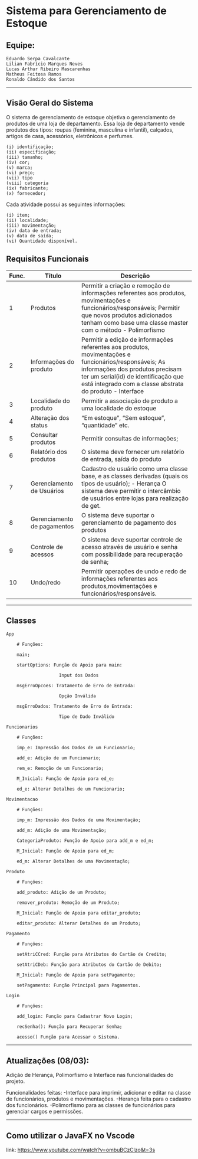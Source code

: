 # Sistema para Gerenciamento de Estoque

## Equipe:

    Eduardo Serpa Cavalcante
    Lilian Fabrício Marques Neves
    Lucas Arthur Ribeiro Mascarenhas
    Matheus Feitosa Ramos
    Ronaldo Cândido dos Santos 
    
-------------------------------------------------------------------------------------------------------------------------------------------------------------------
## Visão Geral do Sistema

O sistema de gerenciamento de estoque objetiva o gerenciamento de produtos de uma loja de departamento. Essa loja de departamento vende produtos dos tipos: roupas (feminina, masculina e infantil), calçados, artigos de casa, acessórios, eletrônicos e perfumes. 

    (i) identificação;
    (ii) especificação;
    (iii) tamanho;
    (iv) cor;
    (v) marca;
    (vi) preço;
    (vii) tipo
    (viii) categoria
    (ix) fabricante;
    (x) fornecedor;

Cada atividade possui as seguintes informações:

    (i) item;
    (ii) localidade;
    (iii) movimentação;
    (iv) data de entrada;
    (v) data de saída;
    (vi) Quantidade disponível.

## Requisitos Funcionais

   
| Func.  | Título | Descrição   |
| ------ | ------ | ----------- |
| 1  | Produtos | Permitir a criação e remoção de informações referentes aos produtos, movimentações e funcionários/responsáveis; Permitir que novos produtos adicionados tenham como base uma classe master com o método - Polimorfismo   |
| 2  | Informações do produto | Permitir a edição de informações referentes aos produtos, movimentações e funcionários/responsáveis; As informações dos produtos precisam ter um serial(id) de identificação que está integrado com a classe abstrata do produto - Interface   |
| 3  | Localidade do produto | Permitir a associação de produto a uma localidade do estoque   |
| 4  | Alteração dos status | “Em estoque”, “Sem estoque”, “quantidade” etc.   |
| 5  | Consultar produtos | Permitir consultas de informações;   |
| 6  | Relatório dos produtos | O sistema deve fornecer um relatório de entrada, saída do produto   |
| 7  | Gerenciamento de Usuários | Cadastro de usuário como uma classe base, e as classes derivadas (quais os tipos de usuário); - Herança O sistema deve permitir o intercâmbio de usuários entre lojas para realização de get.   |
| 8  | Gerenciamento de pagamentos | O sistema deve suportar o gerenciamento de pagamento dos produtos   |
| 9  | Controle de acessos | O sistema deve suportar controle de acesso através de usuário e senha com possibilidade para recuperação de senha;   |
| 10  | Undo/redo | Permitir operações de undo e redo de informações referentes aos produtos,movimentações e funcionários/responsáveis.   |

-------------------------------------------------------------------------------------------------------------------------------------------------------------------
## Classes

    App
    
        # Funções: 
        
        main;
        
        startOptions: Função de Apoio para main:
        
                        Input dos Dados
        
        msgErroOpcoes: Tratamento de Erro de Entrada: 
        
                        Opção Inválida
        
        msgErroDados: Tratamento de Erro de Entrada: 
        
                        Tipo de Dado Inválido
    
    Funcionarios
    
        # Funções: 
        
        imp_e: Impressão dos Dados de um Funcionario;
    
        add_e: Adição de um Funcionario;
    
        rem_e: Remoção de um Funcionario;
    
        M_Inicial: Função de Apoio para ed_e;
    
        ed_e: Alterar Detalhes de um Funcionario;

    Movimentacao
    
        # Funções: 
        
        imp_m: Impressão dos Dados de uma Movimentação;
    
        add_m: Adição de uma Movimentação;
    
        CategoriaProduto: Função de Apoio para add_m e ed_m;
    
        M_Inicial: Função de Apoio para ed_m;
    
        ed_m: Alterar Detalhes de uma Movimentação;

    Produto
    
        # Funções: 
        
        add_produto: Adição de um Produto;
        
        remover_produto: Remoção de um Produto;
        
        M_Inicial: Função de Apoio para editar_produto;
        
        editar_produto: Alterar Detalhes de um Produto;
        
    Pagamento
    
        # Funções: 
        
        setAtriCCred: Função para Atributos do Cartão de Credito;
        
        setAtriCDeb: Função para Atributos do Cartão de Debito;
        
        M_Inicial: Função de Apoio para setPagamento;
        
        setPagamento: Função Principal para Pagamentos.
        
    Login
    
        # Funções: 
        
        add_login: Função para Cadastrar Novo Login;
        
        recSenha(): Função para Recuperar Senha;
        
        acesso() Função para Acessar o Sistema.
        

-------------------------------------------------------------------------------------------------------------------------------------------------------------------
## Atualizações (08/03):
Adição de Herança, Polimorfismo e Interface nas funcionalidades do projeto.

Funcionalidades feitas:
-Interface para imprimir, adicionar e editar na classe de funcionários, produtos e movimentações.
-Herança feita para o cadastro dos funcionários.
-Polimorfismo para as classes de funcionários para gerenciar cargos e permissões.

----------------------------------------------------------------------------------------------------------------------------------------------------------------------

## Como utilizar o JavaFX no Vscode
link: https://www.youtube.com/watch?v=ombuBCzClzo&t=3s
